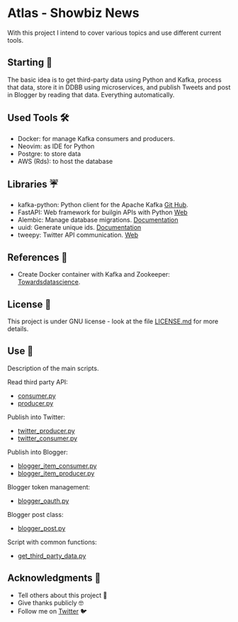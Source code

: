 # Atlas - Showbiz News

With this project I intend to cover various topics and use different current tools.

## Starting 🚀

The basic idea is to get third-party data using Python and Kafka, process that data, store it in DDBB using microservices, and publish Tweets and post in Blogger by reading that data. Everything automatically.

## Used Tools 🛠️
- Docker: for manage Kafka consumers and producers.
- Neovim: as IDE for Python
- Postgre: to store data
- AWS (Rds): to host the database

## Libraries ☔️

- kafka-python: Python client for the Apache Kafka [Git Hub](https://github.com/dpkp/kafka-python).
- FastAPI: Web framework for builgin APIs with Python [Web](https://fastapi.tiangolo.com/)
- Alembic: Manage database migrations. [Documentation](https://alembic.sqlalchemy.org/en/latest/)
- uuid: Generate unique ids. [Documentation](https://docs.python.org/3/library/uuid.html)
- tweepy: Twitter API communication. [Web](https://www.tweepy.org/) 

## References 📖

- Create Docker container with Kafka and Zookeeper: [Towardsdatascience](https://towardsdatascience.com/kafka-docker-python-408baf0e1088).

## License 📄

This project is under GNU license - look at the file [LICENSE.md](LICENSE.md) for more details.

## Use 🧩

Description of the main scripts.

Read third party API:

- [consumer.py](kafka_mgt/consumer.py)
- [producer.py](kafka_mgt/producer.py)



Publish into Twitter:

- [twitter_producer.py](kafka_mgt/twitter_producer.py)
- [twitter_consumer.py](kafka_mgt/twitter_consumer.py)



Publish into Blogger:

- [blogger_item_consumer.py](kafka_mgt/blogger_item_consumer.py)
- [blogger_item_producer.py](kafka_mgt/blogger_item_producer.py)



Blogger token management:

- [blogger_oauth.py](misc/blogger_oauth.py)



Blogger post class:

- [blogger_post.py](misc/blogger_post.py)



Script with common functions:

- [get_third_party_data.py](misc/get_third_party_data.py)



## Acknowledgments 🎁

- Tell others about this project 📢
- Give thanks publicly 🤓
- Follow me on [Twitter](https://twitter.com/AsensiFj) 🐦
